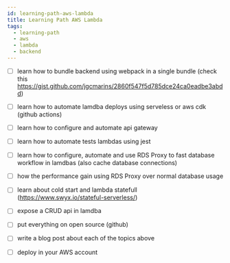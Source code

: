 ```yaml
---
id: learning-path-aws-lambda
title: Learning Path AWS Lambda
tags:
  - learning-path
  - aws
  - lambda
  - backend
---
```


- [ ] learn how to bundle backend using webpack in a single bundle (check this https://gist.github.com/jgcmarins/2860f547f5d785dce24ca0eadbe3abdd)
- [ ] learn how to automate lamdba deploys using serveless or aws cdk (github actions)
- [ ] learn how to configure and automate api gateway
- [ ] learn how to automate tests lambdas using jest
- [ ] learn how to configure, automate and use RDS Proxy to fast database workflow in lamdbas (also cache database connections)
- [ ] how the performance gain using RDS Proxy over normal database usage
- [ ] learn about cold start and lambda statefull (https://www.swyx.io/stateful-serverless/)
- [ ] expose a CRUD api in lamdba
- [ ] put everything on open source (github)
- [ ] write a blog post about each of the topics above
- [ ] deploy in your AWS account

